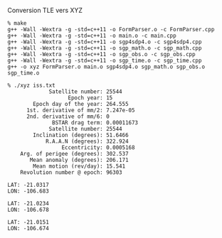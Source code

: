 Conversion TLE vers XYZ

    % make
    g++ -Wall -Wextra -g -std=c++11 -o FormParser.o -c FormParser.cpp
    g++ -Wall -Wextra -g -std=c++11 -o main.o -c main.cpp
    g++ -Wall -Wextra -g -std=c++11 -o sgp4sdp4.o -c sgp4sdp4.cpp
    g++ -Wall -Wextra -g -std=c++11 -o sgp_math.o -c sgp_math.cpp
    g++ -Wall -Wextra -g -std=c++11 -o sgp_obs.o -c sgp_obs.cpp
    g++ -Wall -Wextra -g -std=c++11 -o sgp_time.o -c sgp_time.cpp
    g++ -o xyz FormParser.o main.o sgp4sdp4.o sgp_math.o sgp_obs.o sgp_time.o

    % ./xyz iss.txt  
                 Satellite number: 25544
                       Epoch year: 15
            Epoch day of the year: 264.555
          1st. derivative of mm/2: 7.247e-05
          2nd. derivative of mm/6: 0
                  BSTAR drag term: 0.00011673
                 Satellite number: 25544
            Inclination (degrees): 51.6466
                R.A.A.N (degrees): 322.924
                     Eccentricity: 0.0005168
        Arg. of perigee (degrees): 302.537
           Mean anomaly (degrees): 206.171
            Mean motion (rev/day): 15.541
        Revolution number @ epoch: 96303

    LAT: -21.0317
    LON: -106.683

    LAT: -21.0234
    LON: -106.678

    LAT: -21.0151
    LON: -106.674
